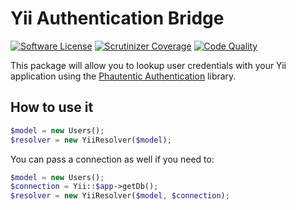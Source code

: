 # Yii Authentication Bridge

[![Software License](https://img.shields.io/badge/license-MIT-brightgreen.svg?style=flat-square)](LICENSE)
[![Scrutinizer Coverage](https://img.shields.io/scrutinizer/coverage/g/Phauthentic/authentication-yii/master.svg?style=flat-square)](https://scrutinizer-ci.com/g/Phauthentic/authentication-yii/)
[![Code Quality](https://img.shields.io/scrutinizer/g/Phauthentic/authentication-yii/master.svg?style=flat-square)](https://scrutinizer-ci.com/g/Phauthentic/authentication-yii/)

This package will allow you to lookup user credentials with your Yii application using the [Phautentic Authentication](https://github.com/Phauthentic/authentication) library.

## How to use it

```php
$model = new Users();
$resolver = new YiiResolver($model);
```

You can pass a connection as well if you need to:

```php
$model = new Users();
$connection = Yii::$app->getDb();
$resolver = new YiiResolver($model, $connection);
```
